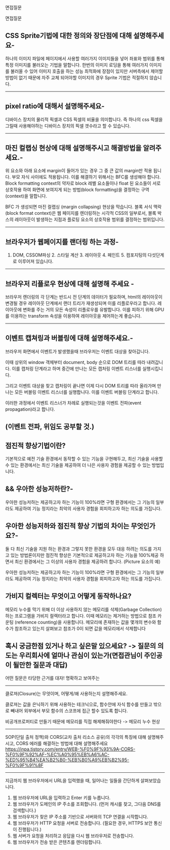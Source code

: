면접질문

면접질문

## CSS Sprite기법에 대한 정의와 장단점에 대해 설명해주세요-

하나의 이미지 파일에 페이지에서 사용할 여러가지 이미지들을 넣어 좌표와 범위를 통해 특정 이미지를 불러오는 기법을 말합니다. 한번의 이미지 로딩을 통해 여러가지 이미지를 불러올 수 있어 이미지 호출을 하는 성능 최적화에 장점이 있지만 서버측에서 제어할 방법이 없기 때문에 자주 교체 되어야할 이미지의 경우 Sprite 기법은 적절하지 않습니다.

----------------------------

## pixel ratio에 대해서 설명해주세요-

디바이스 장치의 물리적 픽셀과 CSS 픽셀의 비율을 의미합니다. 즉 하나의 css 픽셀을 그릴때 사용해야하는 디바이스 장치의 픽셀 갯수라고 할 수 있습니다.

----------------

## 마진 컬랩싱 현상에 대해 설명해주시고 해결방법을 알려주세요.-

위 요소와 아래 요소에  margin이 들어가 있는 경우 그 중 큰 값의  margin만 적용 됩니다. 부모 자식 사이에도 적용됩니다. 이를 해결하기 위해서는 BFC를 생성해야 합니다. Block formatting context의 약자로 block 레벨 요소들이나 float 된 요소들이 서로 상호작용 하여 화면에 보여지게 되는 방법(block formatting)을 결정하는 구역(context)을 말합니다.

BFC 가 생성되면 마진 컬랩싱 (margin collapsing) 현상을 막습니다.
블록 서식 맥락(block format context)은 웹 페이지를 렌더링하는 시각적 CSS의 일부로서, 블록 박스의 레이아웃이 발생하는 지점과 플로팅 요소의 상호작용 범위를 결정하는 범위입니다.



-------------------

## 브라우저가 웹페이지를 랜더링 하는 과정-

1. DOM, CSSOM파싱 2. 스타일 계산 3. 레이아웃 4. 페인트 5. 컴포지팅의 다섯단계로 이루어져 있습니다.

-----------------------
## 브라우저 리플로우 현상에 대해 설명해 주세요 -

브라우저 랜더링의 각 단계는 반드시 전 단계의 데이터가 필요하며, html의 레이아웃이 변경될 경우 레이아웃 단계에서 랜더 트리가 재생성되며 이를 리플로우라고 합니다.
레이아웃에 변화를 주는 거의 모든 속성이 리플로우를 유발합니다. 이를 피하기 위해 GPU를 이용하는 transform 속성을 이용하여 레이아웃을 제어하는게 좋습니다.

---------------------

## 이벤트 캡쳐링과 버블링에 대해 설명해주세요.-

브라우저 화면에서 이벤트가 발생했을때 브라우저는 이벤트 대상을 찾아갑니다. 

이때 상위의 window 객체부터 document, body 순으로 DOM 트리를 따라 내려갑니다. 이를 캡처링 단계라고 하며 중간에 만나는 모든 캡처링 이벤트 리스너를 실행시킵니다. 

그리고 이벤트 대상을 찾고 캡처링이 끝나면 이제 다시 DOM 트리를 따라 올라가며 만나는 모든 버블링 이벤트 리스너를 실행합니다. 이를 이벤트 버블링 단계라고 합니다.

이러한 과정에서 이벤트 리스너가 차례로 실행되는것을 이벤트 전파(event propagation)라고 합니다.


(이벤트 전파, 위임도 공부할 것.)
--------------------
## 점진적 향상기법이란?

기본적으로 예전 기술 환경에서 동작할 수 있는 기능을 구현해두고, 최신 기술을 사용할 수 있는 환경에서는 최신 기술을 제공하여 더 나은 사용자 경험을 제공할 수 있는 방법입니다.


## && 우아한 성능저하란?-
우아한 성능저하는 제공하고자 하는 기능이 100%라면 구형 환경에서는 그 기능의 일부라도 제공하여 기능 정지라는 최악의 사용자 경험을 회피하고자 하는 의도를 가집니다.

## 우아한 성능저하와 점진적 향상 기법의 차이는 무엇인가요?-

둘 다 최신 기술을 지원 하는 환경과 그렇지 못한 환경을 모두 대응 하려는 의도를 가지고 있는 방법론이지만 
점진적 향상은 기본적으로 제공하고자 하는 기능을 100%제공 하면서 최신 환경에서는 그 이상의 사용자 경험을 제공하려 합니다. (Picture 요소의 예)

우아한 성능저하는 제공하고자 하는 기능이 100%라면 구형 환경에서는 그 기능의 일부라도 제공하여 기능 정지라는 최악의 사용자 경험을 회피하고자 하는 의도를 가집니다.


## 가비지 컬렉터는 무엇이고 어떻게 동작하나요?
메모리 누수를 막기 위해 더 이상 사용하지 않는 메모리를 삭제(Garbage Collection)하는 프로그램을 가비지 컬렉터라고 합니다.
이때 메모리는 제거하는 방법으로 참조 카운팅 (reference counting)을 사용합니다. 메모리에 존재하는 값을 몇개의 변수와 함수가 참조하고 있는지 살펴보고 참조가 0이 되면 값을 메모리에서 삭제합니다


## 혹시 궁금한점 있거나 하고 싶은말 있으세요? -> 질문의 의도는 우리회사에 얼마나 관심이 있는가(면접관님이 주인공이 될만한 질문과 대답)


어떤 질문은 타당한 근거를 대자! 명확하고 보여주는 


-------
클로져(Closure)는 무엇이며, 어떻게/왜 사용하는지 설명해주세요.

클로져는 값을 은닉하기 위해 사용하는 테크닉으로, 함수안에 자식 함수를 만들고 밖으로 빼내어 외부에서 부모 함수의 스코프에 접근 할수 있도록 합니다.

비공개프로퍼티로 만들기 때문에 메모리를 직접 해제해줘야한다 -> 메모리 누수 현상



------------------

SOP(단일 출처 정책)와 CORS(교차 출처 리소스 공유)의 각각의 특징에 대해 설명해주시고, CORS 에러를 해결하는 방법에 대해 설명해주세요
https://inpa.tistory.com/entry/WEB-%F0%9F%93%9A-CORS-%F0%9F%92%AF-%EC%A0%95%EB%A6%AC-%ED%95%B4%EA%B2%B0-%EB%B0%A9%EB%B2%95-%F0%9F%91%8F

--------------


지금까지 웹 브라우저에서 URL을 입력했을 때, 일어나는 일들을 간단하게 살펴보았습니다.

1. 웹 브라우저에 URL을 입력하고 Enter 키를 누릅니다.
2. 웹 브라우저가 도메인의 IP 주소를 조회합니다. (먼저 캐시를 찾고, 그다음 DNS를 검색합니다.)
3. 웹 브라우저가 찾은 IP 주소를 기반으로 서버와의 TCP 연결을 시작합니다.
4. 웹 브라우저가 HTTP 요청을 서버로 전송합니다. (필요한 경우, HTTPS 보안 통신이 진행됩니다.)
5. 웹 서버가 요청을 처리하고 응답을 다시 웹 브라우저로 전송합니다.
6. 웹 브라우저가 전송 받은 콘텐츠를 렌더링합니다.







